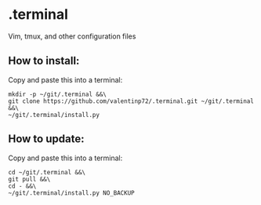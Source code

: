 # .terminal
Vim, tmux, and other configuration files


## How to install:

Copy and paste this into a terminal:

```shell
mkdir -p ~/git/.terminal &&\
git clone https://github.com/valentinp72/.terminal.git ~/git/.terminal &&\
~/git/.terminal/install.py
```
## How to update:

Copy and paste this into a terminal:

```shell
cd ~/git/.terminal &&\
git pull &&\
cd - &&\
~/git/.terminal/install.py NO_BACKUP
```

